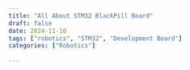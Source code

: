 ```yaml
---
title: "All About STM32 BlackPill Board"
draft: false
date: 2024-11-10
tags: ["robotics", "STM32", "Development Board"]
categories: ["Robotics"]
    
---
```

